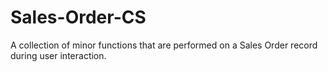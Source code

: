 # Sales-Order-CS
A collection of minor functions that are performed on a Sales Order record during user interaction. 
